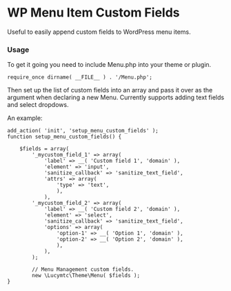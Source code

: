 # WP Menu Item Custom Fields

Useful to easily append custom fields to WordPress menu items.

### Usage

To get it going you need to include Menu.php into your theme or plugin.
```
require_once dirname( __FILE__ ) . '/Menu.php';
```
Then set up the list of custom fields into an array and pass it over as the argument when declaring a new Menu.
Currently supports adding text fields and select dropdows.

An example:

```
add_action( 'init', 'setup_menu_custom_fields' );
function setup_menu_custom_fields() {

	$fields = array(
		'_mycustom_field_1' => array(
			'label' => __( 'Custom field 1', 'domain' ),
			'element' => 'input',
			'sanitize_callback' => 'sanitize_text_field',
			'attrs' => array(
				'type' => 'text',
				),
			),
		'_mycustom_field_2' => array(
			'label' => __( 'Custom field 2', 'domain' ),
			'element' => 'select',
			'sanitize_callback' => 'sanitize_text_field',
			'options' => array(
				'option-1' => __( 'Option 1', 'domain' ),
				'option-2' => __( 'Option 2', 'domain' ),
				),
			),
		);

		// Menu Management custom fields.
		new \Lucymtc\Theme\Menu( $fields );
}
```
